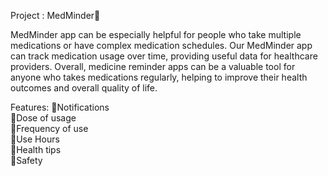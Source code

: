 Project : MedMinder💊

MedMinder app can be especially helpful for people who take multiple medications or have complex medication schedules. Our MedMinder app can track medication usage over time, providing useful data for healthcare providers. Overall, medicine reminder apps can be a valuable tool for anyone who takes medications regularly, helping to improve their health outcomes and overall quality of life.

Features:
💊Notifications                                                                                                                                                                                                       
💊Dose of usage                                                                                                                                                                                                      
💊Frequency of use                                                                                                                                                                                                    
💊Use Hours                                                                                                                                                                                                           
💊Health tips                                                                                                                                                                                                         
💊Safety                                                                                                                                                                                                              
